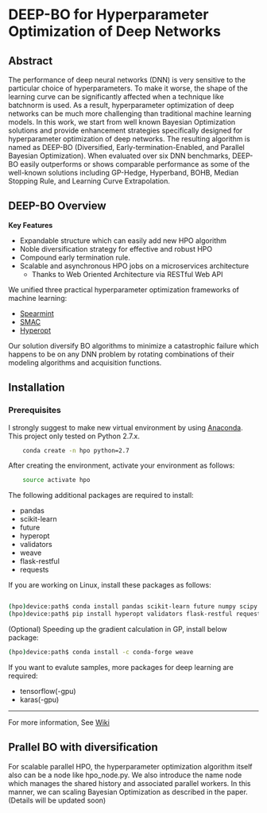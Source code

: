 # DEEP-BO for Hyperparameter Optimization of Deep Networks

## Abstract

The performance of deep neural networks (DNN) is very sensitive to the particular choice of hyperparameters. To make it worse, the shape of the learning curve can be significantly affected when a technique like batchnorm is used. As a result, hyperparameter optimization of deep networks can be much more challenging than traditional machine learning models. In this work, we start from well known Bayesian Optimization solutions and provide enhancement strategies specifically designed for hyperparameter optimization of deep networks. 
The resulting algorithm is named as DEEP-BO (Diversified, Early-termination-Enabled, and Parallel Bayesian Optimization). When evaluated over six DNN benchmarks, DEEP-BO easily outperforms or shows comparable performance as some of the well-known solutions including GP-Hedge, Hyperband, BOHB, Median Stopping Rule, and Learning Curve Extrapolation.


## DEEP-BO Overview
**Key Features**
  * Expandable structure which can easily add new HPO algorithm
  * Noble diversification strategy for effective and robust HPO
  * Compound early termination rule.  
  * Scalable and asynchronous HPO jobs on a microservices architecture
    * Thanks to Web Oriented Architecture via RESTful Web API

We unified three practical hyperparameter optimization frameworks of machine learning:

* [Spearmint](https://github.com/JasperSnoek/spearmint) 
* [SMAC](http://www.cs.ubc.ca/labs/beta/Projects/SMAC/)
* [Hyperopt](https://github.com/hyperopt/hyperopt)

Our solution diversify BO algorithms to minimize a catastrophic failure which happens to be on any DNN problem by rotating combinations of their modeling algorithms and acquisition functions.

## Installation

### Prerequisites

I strongly suggest to make new virtual environment by using [Anaconda](https://www.anaconda.com/download/).
This project only tested on Python 2.7.x.

```bash
    conda create -n hpo python=2.7
```

After creating the environment, activate your environment as follows:

```bash
    source activate hpo
```

The following additional packages are required to install:

* pandas
* scikit-learn
* future
* hyperopt
* validators
* weave
* flask-restful
* requests


If you are working on Linux, install these packages as follows:

```bash

(hpo)device:path$ conda install pandas scikit-learn future numpy scipy
(hpo)device:path$ pip install hyperopt validators flask-restful requests
```

(Optional) Speeding up the gradient calculation in GP, install below package:
```bash
(hpo)device:path$ conda install -c conda-forge weave
```

If you want to evalute samples, more packages for deep learning are required:

* tensorflow(-gpu)
* karas(-gpu)

-------------------

For more information, See [Wiki](https://github.com/snu-adsl/DEEP-BO/wiki)




## Prallel BO with diversification 
For scalable parallel HPO, the hyperparameter optimization algorithm itself also can be a node like hpo_node.py.
We also introduce the name node which manages the shared history and associated parallel workers.
In this manner, we can scaling Bayesian Optimization as described in the paper.
(Details will be updated soon) 


